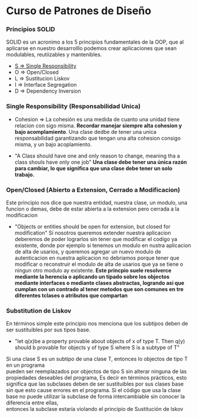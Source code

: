 # Curso de Patrones de Diseño


### Principios SOLID
SOLID es un acronimo a los 5 principios fundamentales de la OOP, que al 
aplicarse en nuestro desarrolllo podemos crear aplicaciones que sean modulables,
reutiizables y mantenibles.
* [S => Single Responsibility](https://github.com/juanpablommm/design_patterns/tree/master/src/main/java/org/study/single_responsibility)
* O => Open/Closed
* L => Sustitucion Liskov
* I => Interface Segregation
* D => Dependency Inversion


### Single Responsibility (Responsabilidad Unica)
* Cohesion => La cohesión es una medida de cuanto una unidad tiene 
relacion con sigo misma. **Recordar manejar siempre alta cohesion y bajo acomplamiento**.
Una clase dedbe de tener una unica responsabilidad garantizando que tengan una alta cohesion consigo misma, y
un bajo acoplamiento.

* "A Class should have one and only reason to change, meaning tha a class shouls have only one job"
**Una clase debe tener una única razón para cambiar, lo que significa que una clase debe tener un solo trabajo.**


### Open/Closed (Abierto a Extension, Cerrado a Modificacion)
Este principio nos dice que nuestra entidad, nuestra clase, un modulo, una funcion o demas, debe de estar abierta a
la extension pero cerrada a la modificacion
* "Objects or entities should be open for extension, but closed for modification"
Si nosotros queremos extender nuestra aplicacion deberemos de poder lograrlos sin tener que modificar el codigo ya 
existente, donde por ejemplo si tenemos un modulo en nustra aplicacion de alta de usarios, y queremos agregar
un nuevo modulo de autenticacion en nuestra aplicacion no debriamos porque tener que modificar o reconstruir el modulo
de alta de usarios que ya se tiene o ningun otro modulo ay existente. **Este princpio suele resolverce mediante la herencia
o aplicando un tipado sobre los objectos mediante interfaces o mediante clases abstractas, logrando asi que cumplan con un contrado 
al tener metodos que son comunes en tre diferentes tclases o atributos que compartan**

### Substitution de Liskov
En términos simple este principio nos menciona que los subtipos deben de ser sustituibles por
sus tipos base.
* "let q(x)be a property provable about objects of x of type T. 
Then q(y) should b provable for objects y of type S where S is a subtype of T"

Si una clase S es un subtipo de una clase T, entonces lo objectos de tipo T en un programa  
pueden ser reemplazados por objectos de tipo S sin alterar ninguna de las propiedades
deseables del programa, Es decir en términos prácticos, esto significa que las subclases deben
de ser sustituibles por sus clases base sin que esto cause errores en el programa. Si el código que usa
la clase base no puede utilizar la subclase de forma intercambiable sin conocer la diferencia entre ellas,  
entonces la subclase estaría violando el principio de Sustitución de lskov 
 

 